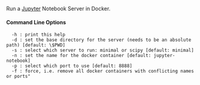 Run a [Jupyter](https://jupyter.org/) Notebook Server in Docker.

#### Command Line Options
```
  -h : print this help
  -d : set the base directory for the server (needs to be an absolute path) [default: \$PWD]
  -s : select which server to run: minimal or scipy [default: minimal]
  -n : set the name for the docker container [default: jupyter-notebook]
  -p : select which port to use [default: 8888]
  -f : force, i.e. remove all docker containers with conflicting names or ports"
  ```
